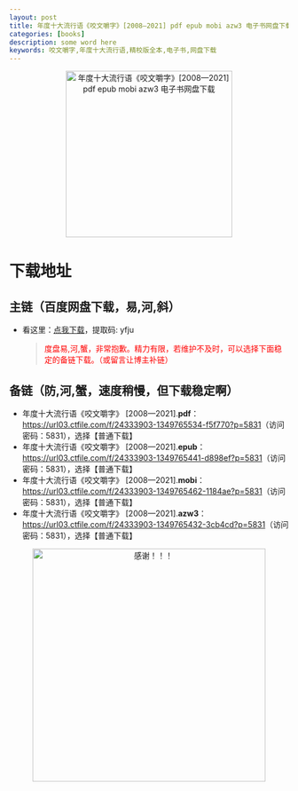```yaml
---
layout: post
title: 年度十大流行语《咬文嚼字》[2008—2021] pdf epub mobi azw3 电子书网盘下载
categories: [books]
description: some word here
keywords: 咬文嚼字,年度十大流行语,精校版全本,电子书,网盘下载
---
```


<div align="center"><img src="https://qweree.cn/wp-content/uploads/2024/08/yao-wen-jiao-zi-tuya.jpg" alt="年度十大流行语《咬文嚼字》[2008—2021] pdf epub mobi azw3 电子书网盘下载" width="300px" height="auto"></div>

# 下载地址

## 主链（百度网盘下载，易,河,斜）

- 看这里：[点我下载](https://pan.baidu.com/s/1iMXUbSbtZQZjDcqDmnWUyw?pwd=yfju)，提取码: yfju

  > <p style="color:red" >度盘易,河,蟹，非常抱歉。精力有限，若维护不及时，可以选择下面稳定的备链下载。（或留言让博主补链）</p>

## 备链（防,河,蟹，速度稍慢，但下载稳定啊）

- 年度十大流行语《咬文嚼字》 [2008—2021].**pdf**：<https://url03.ctfile.com/f/24333903-1349765534-f5f770?p=5831>（访问密码：5831），选择【普通下载】
- 年度十大流行语《咬文嚼字》 [2008—2021].**epub**：<https://url03.ctfile.com/f/24333903-1349765441-d898ef?p=5831>（访问密码：5831），选择【普通下载】
- 年度十大流行语《咬文嚼字》 [2008—2021].**mobi**：<https://url03.ctfile.com/f/24333903-1349765462-1184ae?p=5831>（访问密码：5831），选择【普通下载】
- 年度十大流行语《咬文嚼字》 [2008—2021].**azw3**：<https://url03.ctfile.com/f/24333903-1349765432-3cb4cd?p=5831>（访问密码：5831），选择【普通下载】

<div align="center"><img src="https://pic.imgdb.cn/item/661246bf68eb935713c7f81c.gif" alt="感谢！！！" width="420px" height="auto"/></div>
